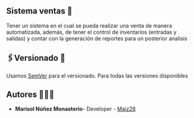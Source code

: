 
## Sistema ventas 💸
Tener un sistema en el cual se pueda realizar una venta de manera automatizada, además, de tener el control de inventarios (entradas y salidas) y contar con la generación de reportes para un posterior analisis 

## 🖇️Versionado 📌
Usamos [SemVer](https://semver.org/) para el versionado. Para todas las versiones disponibles

## Autores 👩🏻‍💻
 - **Marisol Núñez Monasterio**- Developer - [Maiz28](https://github.com/Maiz28)

<p aling="center">
  <a></a>
</p>
